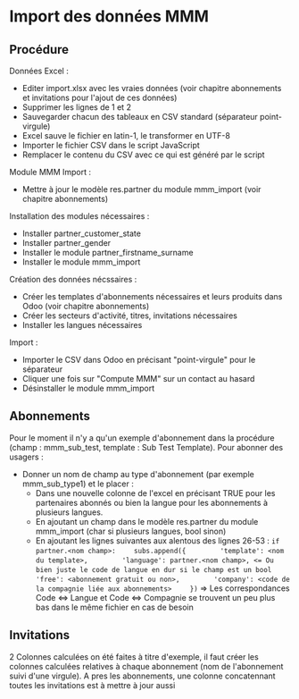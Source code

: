Import des données MMM
======================

Procédure
---------

Données Excel :
- Editer import.xlsx avec les vraies données (voir chapitre abonnements et invitations pour l'ajout de ces données)
- Supprimer les lignes de 1 et 2
- Sauvegarder chacun des tableaux en CSV standard (séparateur point-virgule)
- Excel sauve le fichier en latin-1, le transformer en UTF-8
- Importer le fichier CSV dans le script JavaScript
- Remplacer le contenu du CSV avec ce qui est généré par le script

Module MMM Import :
- Mettre à jour le modèle res.partner du module mmm_import (voir chapitre abonnements)

Installation des modules nécessaires :
- Installer partner_customer_state
- Installer partner_gender
- Installer le module partner_firstname_surname
- Installer le module mmm_import

Création des données nécssaires :
- Créer les templates d'abonnements nécessaires et leurs produits dans Odoo (voir chapitre abonnements)
- Créer les secteurs d'activité, titres, invitations nécessaires
- Installer les langues nécessaires

Import :
- Importer le CSV dans Odoo en précisant "point-virgule" pour le séparateur
- Cliquer une fois sur "Compute MMM" sur un contact au hasard
- Désinstaller le module mmm_import

Abonnements
-----------

Pour le moment il n'y a qu'un exemple d'abonnement dans la procédure (champ : mmm_sub_test, template : Sub Test Template).
Pour abonner des usagers :
- Donner un nom de champ au type d'abonnement (par exemple mmm_sub_type1) et le placer :
	- Dans une nouvelle colonne de l'excel en précisant TRUE pour les partenaires abonnés ou bien la langue pour les abonnements à plusieurs langues.
	- En ajoutant un champ dans le modèle res.partner du module mmm_import (char si plusieurs langues, bool sinon)
	- En ajoutant les lignes suivantes aux alentous des lignes 26-53 :
		`if partner.<nom champ>:`
        `    subs.append({`
        `        'template': <nom du template>,`
        `        'language': partner.<nom champ>, <= Ou bien juste le code de langue en dur si le champ est un bool`
        `        'free': <abonnement gratuit ou non>,`
        `        'company': <code de la compagnie liée aux abonnements>`
        `    })`
    => Les correspondances Code <=> Langue et Code <=> Compagnie se trouvent un peu plus bas dans le même fichier en cas de besoin

Invitations
-----------

2 Colonnes calculées on été faites à titre d'exemple, il faut créer les colonnes calculées relatives à chaque abonnement (nom de l'abonnement suivi d'une virgule). A pres les abonnements, une colonne concatennant toutes les invitations est à mettre à jour aussi

